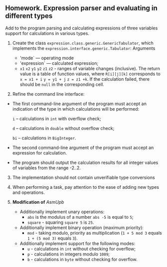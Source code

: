 ## Homework. Expression parser and evaluating in different types

Add to the program parsing and calculating expressions of three variables support for calculations in various types.
1. Create the class `expression.class.generic.GenericTabulator`, which implements the `expression.interface.generic.Tabulator`:
   Arguments

   * 'mode` — operating mode
   * 'expression` — calculated expression;
   * `x1` `x2` `y1` `y2` `z1` `z2` - ranges of variable changes  (inclusive).
     The return value is a table of function values, where `R[i][j][k]` corresponds to `x = x1 + i` `y = y1 + j` `z = z1 +k`. If the calculation failed, there should be `null` in the corresponding cell.

2. Refine the command line interface:
* The first command-line argument of the program must accept an indication of the type in which calculations will be performed:


   `i` – calculations in `int` with overflow check;

   `d` – calculations in `double` without overflow check;

   `bi` – calculations in `BigInteger`.

* The second command-line argument of the program must accept an expression for calculation.
* The program should output the calculation results for all integer values of variables from the range -2..2.
3. The implementation should not contain unverifiable type conversions
4. When performing a task, pay attention to the ease of adding new types and operations.
5. __Modification of__ *AsmUpb*

   * Additionally implement unary operations:
     * `abs` is the modulus of a number `abs -5` is equal to `5`;
     * `square` - squaring `square 5` is `25`.
   * Additionally implement binary operation (maximum priority):
     * `mod` - taking modulo, priority as multiplication (`1 + 5 mod 3` equals `1 + (5 mod 3)` equals `3`).
   * Additionally implement support for the following modes:
     * `u` - calculations in `int` without checking for overflow;
     * `p` - calculations in integers modulo `1009`;
     * `b` - calculations in `byte` without checking for overflow.